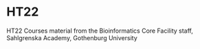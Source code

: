 # HT22
HT22 Courses material from the Bioinformatics Core Facility staff, Sahlgrenska Academy, Gothenburg University 
